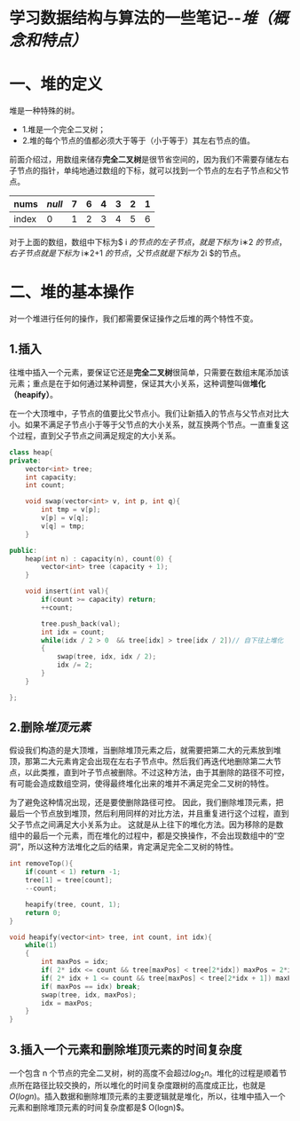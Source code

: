 # 学习数据结构与算法的一些笔记--*堆（概念和特点）*

# 一、堆的定义
堆是一种特殊的树。
* 1.堆是一个完全二叉树；
* 2.堆的每个节点的值都必须大于等于（小于等于）其左右节点的值。

前面介绍过，用数组来储存**完全二叉树**是很节省空间的，因为我们不需要存储左右子节点的指针，单纯地通过数组的下标，就可以找到一个节点的左右子节点和父节点。

|nums| *null*|7|6|4|3|2|1|
|--|--|--|--|--|--|--|--|
|index|0|1|2|3|4|5|6|

对于上面的数组，数组中下标为$ i $的节点的左子节点，就是下标为$ i∗2 $的节点，右子节点就是下标为$ i∗2+1 $的节点，父节点就是下标为$ 2i​ $的节点。

# 二、堆的基本操作
对一个堆进行任何的操作，我们都需要保证操作之后堆的两个特性不变。
## 1.插入
往堆中插入一个元素，要保证它还是**完全二叉树**很简单，只需要在数组末尾添加该元素；重点是在于如何通过某种调整，保证其大小关系，这种调整叫做**堆化（heapify）**。

在一个大顶堆中，子节点的值要比父节点小。我们让新插入的节点与父节点对比大小。如果不满足子节点小于等于父节点的大小关系，就互换两个节点。一直重复这个过程，直到父子节点之间满足规定的大小关系。
```cpp
class heap{
private:
    vector<int> tree;
    int capacity;
    int count;

    void swap(vector<int> v, int p, int q){
        int tmp = v[p];
        v[p] = v[q];
        v[q] = tmp;
    }

public:
    heap(int n) : capacity(n), count(0) {
        vector<int> tree (capacity + 1);
    }

    void insert(int val){
        if(count >= capacity) return;
        ++count;

        tree.push_back(val);
        int idx = count;
        while(idx / 2 > 0  && tree[idx] > tree[idx / 2])// 自下往上堆化
        {
            swap(tree, idx, idx / 2);
            idx /= 2;
        }
    }

};
```
## 2.删除*堆顶元素*
假设我们构造的是大顶堆，当删除堆顶元素之后，就需要把第二大的元素放到堆顶，那第二大元素肯定会出现在左右子节点中。然后我们再迭代地删除第二大节点，以此类推，直到叶子节点被删除。不过这种方法，由于其删除的路径不可控，有可能会造成数组空洞，使得最终堆化出来的堆并不满足完全二叉树的特性。

为了避免这种情况出现，还是要使删除路径可控。
因此，我们删除堆顶元素，把最后一个节点放到堆顶，然后利用同样的对比方法，并且重复进行这个过程，直到父子节点之间满足大小关系为止。
这就是从上往下的堆化方法。因为移除的是数组中的最后一个元素，而在堆化的过程中，都是交换操作，不会出现数组中的“空洞”，所以这种方法堆化之后的结果，肯定满足完全二叉树的特性。

```cpp
int removeTop(){
    if(count < 1) return -1;
    tree[1] = tree[count];
    --count;

    heapify(tree, count, 1);
    return 0;
}

void heapify(vector<int> tree, int count, int idx){
    while(1)
    {
        int maxPos = idx;
        if( 2* idx <= count && tree[maxPos] < tree[2*idx]) maxPos = 2*idx;
        if( 2* idx + 1 <= count && tree[maxPos] < tree[2*idx + 1]) maxPos = 2*idx + 1;
        if( maxPos == idx) break;
        swap(tree, idx, maxPos);
        idx = maxPos;
    }
}
```

## 3.插入一个元素和删除堆顶元素的时间复杂度
一个包含 n 个节点的完全二叉树，树的高度不会超过$log_2^​n$。堆化的过程是顺着节点所在路径比较交换的，所以堆化的时间复杂度跟树的高度成正比，也就是$O(logn)$。插入数据和删除堆顶元素的主要逻辑就是堆化，所以，往堆中插入一个元素和删除堆顶元素的时间复杂度都是$ O(logn)$。
